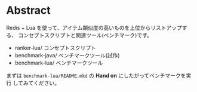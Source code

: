 # Abstract

Redis + Lua を使って、アイテム類似度の高いものを上位からリストアップする、
コンセプトスクリプトと関連ツール(ベンチマーク)です。

  * ranker-lua/       コンセプトスクリプト
  * benchmark-java/   ベンチマークツール(試作)
  * benchmark-lua/    ベンチマークツール

まずは `benchmark-lua/README.mkd` の **Hand on** にしたがってベンチマークを実行
してみてください。
